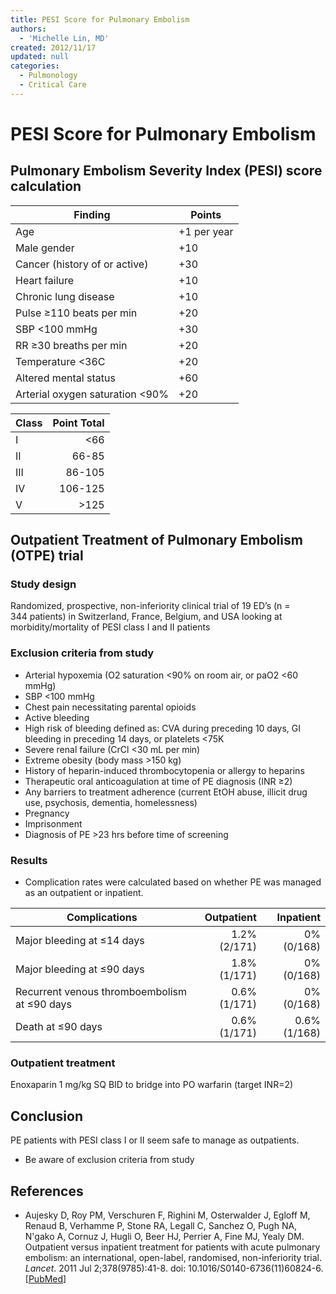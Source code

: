 ```yaml
---
title: PESI Score for Pulmonary Embolism
authors:
  - 'Michelle Lin, MD'
created: 2012/11/17
updated: null
categories:
  - Pulmonology
  - Critical Care
---
```


# PESI Score for Pulmonary Embolism

## Pulmonary Embolism Severity Index (PESI) score calculation

| Finding                            | Points      |
| ---------------------------------- | ----------- |
| Age                                | +1 per year |
| Male gender                        | +10         |
| Cancer (history of or active)      | +30         |
| Heart failure                      | +10         |
| Chronic lung disease               | +10         |
| Pulse &ge;110 beats per min        | +20         |
| SBP &lt;100 mmHg                   | +30         |
| RR &ge;30 breaths per min          | +20         |
| Temperature &lt;36C                | +20         |
| Altered mental status              | +60         |
| Arterial oxygen saturation &lt;90% | +20         |

| Class | Point Total |
| ----- | ----------: |
| I     |      &lt;66 |
| II    |       66-85 |
| III   |      86-105 |
| IV    |     106-125 |
| V     |     &gt;125 |

## Outpatient Treatment of Pulmonary Embolism (OTPE) trial

### Study design

Randomized, prospective, non-inferiority clinical trial of 19 ED’s (n = 344 patients) in Switzerland, France, Belgium, and USA looking at morbidity/mortality of PESI class I and II patients

### Exclusion criteria from study

- Arterial hypoxemia (O2 saturation &lt;90% on room air, or paO2 &lt;60 mmHg)
- SBP &lt;100 mmHg
- Chest pain necessitating parental opioids
- Active bleeding
- High risk of bleeding defined as: CVA during preceding 10 days, GI bleeding in preceding 14 days, or platelets &lt;75K 
- Severe renal failure (CrCl &lt;30 mL per min)
- Extreme obesity (body mass >150 kg)
- History of heparin-induced thrombocytopenia or allergy to heparins
- Therapeutic oral anticoagulation at time of PE diagnosis (INR &ge;2)
- Any barriers to treatment adherence (current EtOH abuse, illicit drug use, psychosis, dementia, homelessness)
- Pregnancy
- Imprisonment
- Diagnosis of PE &gt;23 hrs before time of screening

### Results

- Complication rates were calculated based on whether PE was managed as an outpatient or inpatient.

| Complications                                   |   Outpatient |    Inpatient |
| ----------------------------------------------- | -----------: | -----------: |
| Major bleeding at &le;14 days                   | 1.2% (2/171) |   0% (0/168) |
| Major bleeding at &le;90 days                   | 1.8% (1/171) |   0% (0/168) |
| Recurrent venous thromboembolism at &le;90 days | 0.6% (1/171) |   0% (0/168) |
| Death at &le;90 days                            | 0.6% (1/171) | 0.6% (1/168) |

### Outpatient treatment 

<span class="drug">Enoxaparin</span> 1 mg/kg SQ BID to bridge into PO <span class="drug">warfarin</span> (target INR=2)

## Conclusion

PE patients with PESI class I or II seem safe to manage as outpatients.

- Be aware of exclusion criteria from study

## References

- Aujesky D, Roy PM, Verschuren F, Righini M, Osterwalder J, Egloff M, Renaud B, Verhamme P, Stone RA, Legall C, Sanchez O, Pugh NA, N'gako A, Cornuz J, Hugli O, Beer HJ, Perrier A, Fine MJ, Yealy DM. Outpatient versus inpatient treatment for patients with acute pulmonary embolism: an international, open-label, randomised, non-inferiority trial. _Lancet_. 2011 Jul 2;378(9785):41-8. doi: 10.1016/S0140-6736(11)60824-6.  [[PubMed](https://www.ncbi.nlm.nih.gov/pubmed/?term=21703676)]

